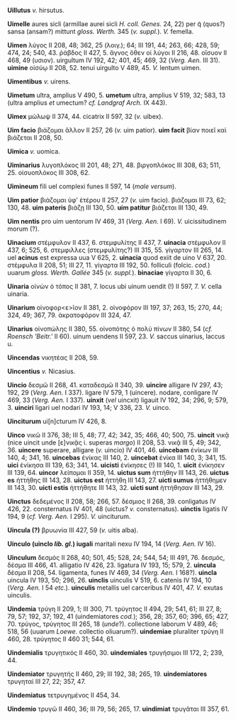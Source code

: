**Uillutus** *v.* hirsutus.

**Uimelle** aures sicli (armillae aurei sicli *H. coll. Genes.* 24, 22)
per q̃ (quos?) sansa (ansam?) mittunt *gloss. Werth.* 345 (*v.*
*suppl.*). *V.* femella.

**Uimen** λύγος II 208, 48; 362, 25 (λοιγ.); 64; III 191, 44; 263, 66;
428, 59; 474, 24; 540, 43. ῥάβδος II 427, 5. ἄγνος ὅθεν οἱ λύγοι II 216,
48. οἴσυον II 468, 49 (υσιον). uirgultum IV 192, 42; 401, 45; 469, 32
(*Verg. Aen.* III 31). **uimine** οἰσύῳ II 208, 52. tenui uirgulto V
489, 45. *V.* lentum uimen.

**Uimentibus** *v.* uirens.

**Uimetum** ultra, amplius V 490, 5. **umetum** ultra, amplius V 519,
32; 583, 13 (ultra amplius *et* umectum? *cf. Landgraf Arch.* IX 443).

**Uimex** μώλωψ II 374, 44. cicatrix II 597, 32 (*v.* uibex).

**Uim facio** βιάζομαι ἄλλον II 257, 26 (*v.* uim patior). **uim facit**
βίαν ποιεῖ καὶ βιάζεται II 208, 50.

**Uimica** *v.* uomica.

**Uiminarius** λυγοπλόκος III 201, 48; 271, 48. βιργοπλόκος III 308, 63;
511, 25. οἰσυοπλόκος III 308, 62.

**Uimineum** fili uel complexi funes II 597, 14 (*male versum*).

**Uim patior** βιάζομαι ὑφ' ἑτέρου II 257, 27 (*v.* uim facio).
βιάζομαι III 73, 62; 130, 48. **uim pateris** βιάζῃ III 130, 50. **uim
patitur** βιάζεται III 130, 49.

**Uim nentis** pro uim uentorum IV 469, 31 (*Verg. Aen.* I 69). *V.*
uicissitudinem morum (?).

**Uinacium** στέμφυλον II 437, 6. στεμφυλίτης II 437, 7. **uinacia**
στέμφυλον II 437, 6; 525, 6. στεμφιλλες (στεμφυλίτης?) III 315, 55.
γίγαρτον III 265, 14. uel **acinus** est expressa uua V 625, 2.
**uinacia** quod exiit de uino V 637, 20. στέμφυλα II 208, 51; III 27,
11. γίγαρτα III 192, 50. folliculi (folcic. *cod.*) uuarum *gloss.
Werth. Gallée* 345 (*v. suppl.*). **binaciae** γίγαρτα II 30, 6.

**Uinaria** οἰνὼν ὁ τόπος II 381, 7. locus ubi uinum uendit (!) II 597,
7. *V.* cella uinaria.

**Uinarium** οἰνοφορ\<ε\>ῖον II 381, 2. οἰνοφόρον III 197, 37; 263, 15;
270, 44; 324, 49; 367, 79. ἀκρατοφόρον III 324, 47.

**Uinarius** οἰνοπώλης II 380, 55. οἰνοπότης ὁ πολὺ πίνων II 380, 54
(*cf. Roensch 'Beitr.'* II 60). uinum uendens II 597, 23. *V.* saccus
uinarius, laccus u.

**Uincendas** νικητέας II 208, 59.

**Uincentius** *v.* Nicasius.

**Uincio** δεσμῶ II 268, 41. καταδεσμῶ II 340, 39. **uincire** alligare
IV 297, 43; 192, 29 (*Verg. Aen.* I 337). ligare IV 579, 1 (uincere).
nodare, conligare IV 469, 33 (*Verg. Aen.* I 337). **uinxit** (*vel*
uincxit) ligauit IV 192, 34; 296, 9; 579, 3. **uinciri** ligari uel
nodari IV 193, 14; V 336, 23. *V.* uinco.

**Uinciturum** ui[n]cturum IV 426, 8.

**Uinco** νικῶ II 376, 38; III 5, 48; 77, 42; 342, 35; 466, 40; 500, 75.
**uincit** νικᾷ (nice uincit unde [ε]νικᾷς i. superas *margo*) II 208,
53. νικᾷ III 5, 49; 342, 36. **uincere** superare, aIligare (*v.*
uincio) IV 401, 46. **uincebam** ἐνίκων III 140, 4; 341, 16.
**uincebas** ἐνίκας III 140, 2. **uincebat** ἐνίκα III 140, 3; 341, 15.
**uici** ἐνίκησα III 139, 63; 341, 14. **uicisti** ἐνίκησες (!) III
140, 1. **uicit** ἐνίκησεν III 139, 64. **uincor** λείπομαι II 359, 14.
**uictus sum** ἡττήθην III 143, 26. **uictus es** ἡττήθης III 143, 28.
**uictus est** ἡττήθη III 143, 27. **uicti sumus** ἡττήθημεν III 143,
30. **uicti estis** ἡττήθητε III 143, 32. **uicti sunt** ἡττήθησαν III
143, 29.

**Uinctus** δεδεμένος II 208, 58; 266, 57. δέσμιος II 268, 39.
conligatus IV 426, 22. consternatus IV 401, 48 (uictus? *v.*
consternatus). **uinctis** ligatis IV 194, 9 (*cf. Verg. Aen.* I 295).
*V.* uinciturum.

**Uincula (?)** βρυωνία III 427, 59 (*v.* uitis alba).

**Uinculo (uinclo *lib. gl.*) iugali** maritali nexu IV 194, 14
(*Verg. Aen.* IV 16).

**Uinculum** δεσμός II 268, 40; 501, 45; 528, 24; 544, 54; III 491, 76.
δεσμός, δέσμα III 466, 41. alligatio IV 426, 23. ligatura IV 193, 15;
579, 2. **uincula** δέσμα II 208, 54. ligamenta, funes IV 469, 34
(*Verg. Aen.* I 168?). **uincla** uincula IV 193, 50; 296, 26.
**uinclis** uinculis V 519, 6. catenis IV 194, 10 (*Verg. Aen.* I 54
*etc.*). **uinculis** metallis uel carceribus IV 401, 47. *V.* exutas
uinculis.

**Uindemia** τρύγη II 209, 1; III 300, 71. τρύγητος II 494, 29; 541, 61;
III 27, 8; 79, 57; 192, 37; 192, 41 (uindemiatores *cod.*); 356, 28;
357, 60; 396, 65; 427, 70. τρύγος, τρύγητος III 265, 18 (*unde*?).
collectione laborum V 489, 46; 518, 56 (uuarum *Loewe.* collectio
oliuarum?). **uindemiae** pluraliter τρύγη II 460, 28. τρύγητος II 460
31; 544, 61.

**Uindemialis** τρυγητικός II 460, 30. **uindemiales** τρυγήσιμοι III
172, 2; 239, 44.

**Uindemiator** τρυγητής II 460, 29; III 192, 38; 265, 19.
**uindemiatores** τρυγηταί III 27, 22; 357, 47.

**Uindemiatus** τετρυγημένος II 454, 34.

**Uindemio** τρυγῶ II 460, 36; III 79, 56; 265, 17. **uindimiat**
τρυγᾶται III 357, 61.
